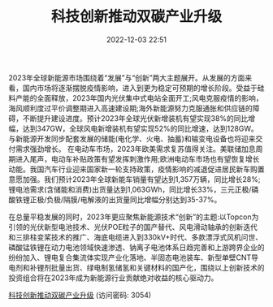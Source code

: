 ﻿---
title: 科技创新推动双碳产业升级
date: 2022-12-03 22:51
tags:
- 电力设备新能源
updated: 1970-01-01 08:00:00
---

2023年全球新能源市场围绕着“发展”与“创新”两大主题展开。从发展的方面来看，国内市场将逐渐摆脱疫情影响，进入到更为稳定可预期的增长阶段。受益于硅料产能的全面释放，2023年国内光伏集中式电站全面开工;风电克服疫情的影响，海风顺利度过平价调整期进入高速建设期;海外新能源努力克服通胀和供应链的障碍，不断提升建设进度。预计2023年全球光伏新增装机有望实现38%的同比增幅，达到347GW，全球风电新增装机有望实现52%的同比增速，达到128GW。与新能源开发同步配套发展的储能(电化学、火电、抽蓄)和输变电设备也将迎来交付需求强劲增长。
在电动车市场，2023年欧美需求复苏值得关注。美联储加息周期进入尾声，电动车补贴政策有望发挥刺激作用;欧洲电动车市场也有望恢复增长动能。我国汽车行业迎来国家新一轮支持政策，疫情影响的减退促进居民新车购置意愿加强。我们预计2023年全球新能车销量有望达到1,357万辆，同比增长28%;锂电池需求(含储能和消费)出货量达到1,063GWh，同比增长33%，三元正极/磷酸铁锂正极/负极/隔膜/电解液的出货量同比增幅分别达到35-37%。
<!-- more -->
在总量平稳发展的同时，2023年更应聚焦新能源技术“创新”的主题:以Topcon为引领的光伏新型电池技术、光伏POE粒子的国产替代、风电滑动轴承的创新迭代和三排柱变桨技术的推广、海底电缆进入到330kV+时代、多款漂浮式风机问世、磷酸锰铁锂在动力电池领域快速渗透、钠离子电池体系日趋完善和上游跨界企业的纷纷加入、锂电复合集流体实现产业化落地、半固态电池装车、新型单壁CNT导电剂和补锂剂批量出货、绿电制氢储氢和关键材料的国产化，围绕以上创新技术的投资组合将在2023年成为新能源行业贡献绝对收益的核心驱动力。

[科技创新推动双碳产业升级](https://url12.ctfile.com/f/3948612-739737942-4ce716?p=3054)
(访问密码: 3054)

